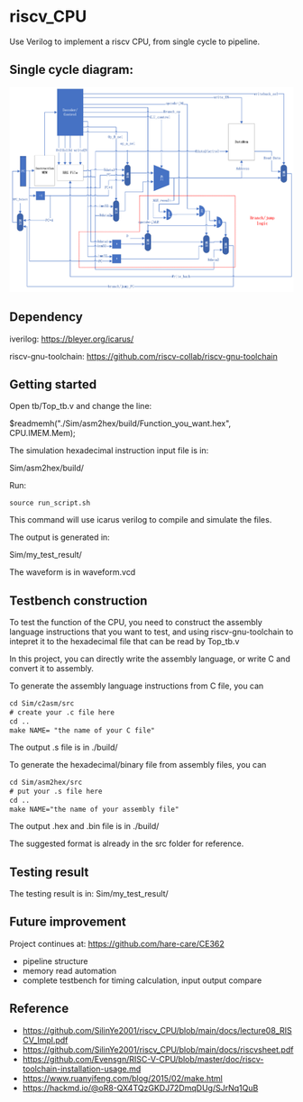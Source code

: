 # riscv_CPU
Use Verilog to implement a riscv CPU, from single cycle to pipeline.
## Single cycle diagram:
![riscv_CPU](docs/diagram.png)

## Dependency
iverilog: https://bleyer.org/icarus/

riscv-gnu-toolchain: https://github.com/riscv-collab/riscv-gnu-toolchain
## Getting started
Open tb/Top_tb.v and change the line:

$readmemh("./Sim/asm2hex/build/Function_you_want.hex", CPU.IMEM.Mem);

The simulation hexadecimal instruction input file is in: 

Sim/asm2hex/build/

Run:
```
source run_script.sh
```
This command will use icarus verilog to compile and simulate the files.

The output is generated in:

Sim/my_test_result/

The waveform is in waveform.vcd
## Testbench construction

To test the function of the CPU, you need to construct the assembly language instructions that you want to test, and using riscv-gnu-toolchain to intepret it to the hexadecimal file that can be read by Top_tb.v

In this project, you can directly write the assembly language, or write C and convert it to assembly.

To generate the assembly language instructions from C file, you can
```
cd Sim/c2asm/src
# create your .c file here
cd ..
make NAME= "the name of your C file"
```
The output .s file is in ./build/

To generate the hexadecimal/binary file from assembly files, you can
```
cd Sim/asm2hex/src
# put your .s file here
cd ..
make NAME="the name of your assembly file"
```
The output .hex and .bin file is in ./build/

The suggested format is already in the src folder for reference.

## Testing result

The testing result is in: Sim/my_test_result/

## Future improvement

Project continues at: https://github.com/hare-care/CE362

* pipeline structure
* memory read automation
* complete testbench for timing calculation, input output compare

## Reference
* https://github.com/SilinYe2001/riscv_CPU/blob/main/docs/lecture08_RISCV_Impl.pdf
* https://github.com/SilinYe2001/riscv_CPU/blob/main/docs/riscvsheet.pdf
* https://github.com/Evensgn/RISC-V-CPU/blob/master/doc/riscv-toolchain-installation-usage.md
* https://www.ruanyifeng.com/blog/2015/02/make.html
* https://hackmd.io/@oR8-QX4TQzGKDJ72DmqDUg/SJrNq1QuB



